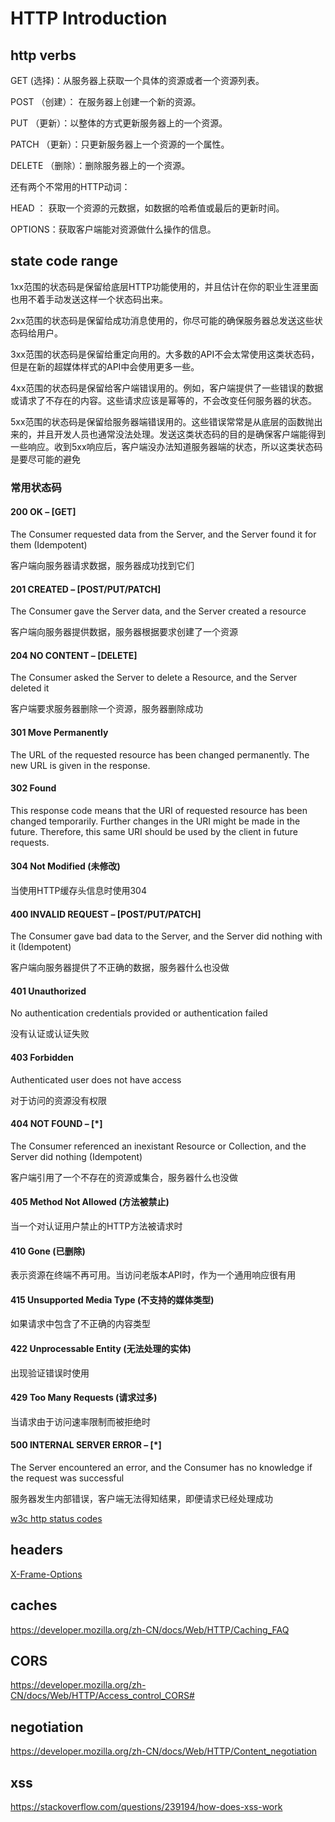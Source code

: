 # HTTP Introduction

## http verbs

GET (选择)：从服务器上获取一个具体的资源或者一个资源列表。

POST （创建）： 在服务器上创建一个新的资源。

PUT （更新）：以整体的方式更新服务器上的一个资源。

PATCH （更新）：只更新服务器上一个资源的一个属性。

DELETE （删除）：删除服务器上的一个资源。

还有两个不常用的HTTP动词：

HEAD ： 获取一个资源的元数据，如数据的哈希值或最后的更新时间。

OPTIONS：获取客户端能对资源做什么操作的信息。

## state code range

1xx范围的状态码是保留给底层HTTP功能使用的，并且估计在你的职业生涯里面也用不着手动发送这样一个状态码出来。

2xx范围的状态码是保留给成功消息使用的，你尽可能的确保服务器总发送这些状态码给用户。

3xx范围的状态码是保留给重定向用的。大多数的API不会太常使用这类状态码，但是在新的超媒体样式的API中会使用更多一些。

4xx范围的状态码是保留给客户端错误用的。例如，客户端提供了一些错误的数据或请求了不存在的内容。这些请求应该是幂等的，不会改变任何服务器的状态。

5xx范围的状态码是保留给服务器端错误用的。这些错误常常是从底层的函数抛出来的，并且开发人员也通常没法处理。发送这类状态码的目的是确保客户端能得到一些响应。收到5xx响应后，客户端没办法知道服务器端的状态，所以这类状态码是要尽可能的避免

### 常用状态码

#### 200 OK – [GET]

The Consumer requested data from the Server, and the Server found it for them (Idempotent)

客户端向服务器请求数据，服务器成功找到它们

#### 201 CREATED – [POST/PUT/PATCH]

The Consumer gave the Server data, and the Server created a resource

客户端向服务器提供数据，服务器根据要求创建了一个资源

#### 204 NO CONTENT – [DELETE]

The Consumer asked the Server to delete a Resource, and the Server deleted it

客户端要求服务器删除一个资源，服务器删除成功

#### 301 Move Permanently

The URL of the requested resource has been changed permanently. The new URL is given in the response.

#### 302 Found

This response code means that the URI of requested resource has been changed temporarily. Further changes in the URI might be made in the future. Therefore, this same URI should be used by the client in future requests.

#### 304 Not Modified (未修改)

当使用HTTP缓存头信息时使用304

#### 400 INVALID REQUEST – [POST/PUT/PATCH]

The Consumer gave bad data to the Server, and the Server did nothing with it (Idempotent)

客户端向服务器提供了不正确的数据，服务器什么也没做

#### 401 Unauthorized

No authentication credentials provided or authentication failed

没有认证或认证失败

#### 403 Forbidden

Authenticated user does not have access

对于访问的资源没有权限

#### 404 NOT FOUND – [*]

The Consumer referenced an inexistant Resource or Collection, and the Server did nothing (Idempotent)

客户端引用了一个不存在的资源或集合，服务器什么也没做

#### 405 Method Not Allowed (方法被禁止)

当一个对认证用户禁止的HTTP方法被请求时

#### 410 Gone (已删除)

表示资源在终端不再可用。当访问老版本API时，作为一个通用响应很有用

#### 415 Unsupported Media Type (不支持的媒体类型)

如果请求中包含了不正确的内容类型

#### 422 Unprocessable Entity (无法处理的实体)

出现验证错误时使用

#### 429 Too Many Requests (请求过多)

当请求由于访问速率限制而被拒绝时

#### 500 INTERNAL SERVER ERROR – [*]

The Server encountered an error, and the Consumer has no knowledge if the request was successful

服务器发生内部错误，客户端无法得知结果，即便请求已经处理成功

[w3c http status codes](https://www.w3.org/Protocols/rfc2616/rfc2616-sec10.html)

## headers

[X-Frame-Options](https://developer.mozilla.org/en-US/docs/Web/HTTP/Headers/X-Frame-Options)

## caches

https://developer.mozilla.org/zh-CN/docs/Web/HTTP/Caching_FAQ

## CORS

https://developer.mozilla.org/zh-CN/docs/Web/HTTP/Access_control_CORS#

## negotiation

https://developer.mozilla.org/zh-CN/docs/Web/HTTP/Content_negotiation

## xss

https://stackoverflow.com/questions/239194/how-does-xss-work